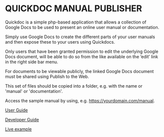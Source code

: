 # QUICKDOC MANUAL PUBLISHER
Quickdoc is a simple php-based application that allows a collection of Google Docs to be used to present an online user manual or documentation.

Simply use Google Docs to create the different parts of your user manuals and then expose these to your users using Quickdocs.

Only users that have been granted permission to edit the underlying Google Docs document, will be able to do so from the like available on the ‘edit’ link in the right side bar menu.

For documents to be viewable publicly, the linked Google Docs document must be shared using Publish to the Web.

This set of files should be copied into a folder, e.g. with the name or 'manual' or 'documentation'.

Access the sample manual by using, e.g. https://yourdomain.com/manual.

[User Guide](https://docs.google.com/document/d/e/2PACX-1vRJDStiNjCz7vzgTFa0WDdkdKNkTqJYq-hJ4D_1vr1kiDIQTs5FVk4479r_LRdGriwOraOtgWoiJKUC/pub)

[Developer Guide](https://docs.google.com/document/d/e/2PACX-1vSm0DpchhzAVBRl6q81T_WbQrM6-cVyppcUadu5VIgyO2GZ3o8ulr0-cqnKJQMWubpCmfFEyZDf2mDh/pub)

[Live example](https://bizverse.biz/quickdoc)
